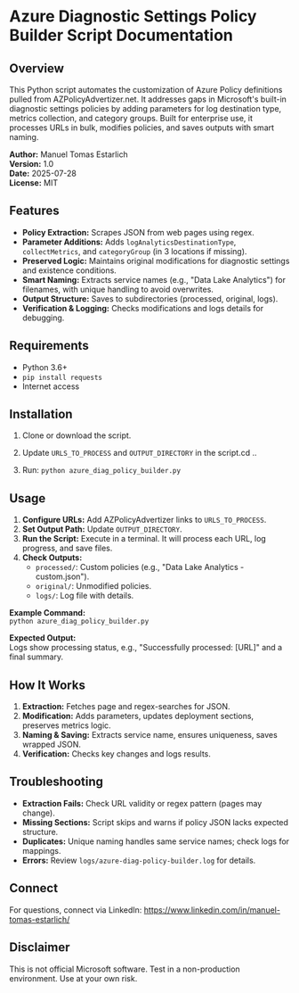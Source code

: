 # Azure Diagnostic Settings Policy Builder Script Documentation

## Overview
This Python script automates the customization of Azure Policy definitions pulled from AZPolicyAdvertizer.net. It addresses gaps in Microsoft's built-in diagnostic settings policies by adding parameters for log destination type, metrics collection, and category groups. Built for enterprise use, it processes URLs in bulk, modifies policies, and saves outputs with smart naming.

**Author:** Manuel Tomas Estarlich  
**Version:** 1.0  
**Date:** 2025-07-28  
**License:** MIT  

## Features
- **Policy Extraction:** Scrapes JSON from web pages using regex.
- **Parameter Additions:** Adds `logAnalyticsDestinationType`, `collectMetrics`, and `categoryGroup` (in 3 locations if missing).
- **Preserved Logic:** Maintains original modifications for diagnostic settings and existence conditions.
- **Smart Naming:** Extracts service names (e.g., "Data Lake Analytics") for filenames, with unique handling to avoid overwrites.
- **Output Structure:** Saves to subdirectories (processed, original, logs).
- **Verification & Logging:** Checks modifications and logs details for debugging.

## Requirements
- Python 3.6+
- `pip install requests`
- Internet access

## Installation
1. Clone or download the script.
2. Update `URLS_TO_PROCESS` and `OUTPUT_DIRECTORY` in the script.cd ..

3. Run: `python azure_diag_policy_builder.py`

## Usage
1. **Configure URLs:** Add AZPolicyAdvertizer links to `URLS_TO_PROCESS`.
2. **Set Output Path:** Update `OUTPUT_DIRECTORY`.
3. **Run the Script:** Execute in a terminal. It will process each URL, log progress, and save files.
4. **Check Outputs:** 
   - `processed/`: Custom policies (e.g., "Data Lake Analytics - custom.json").
   - `original/`: Unmodified policies.
   - `logs/`: Log file with details.

**Example Command:**  
`python azure_diag_policy_builder.py`

**Expected Output:**  
Logs show processing status, e.g., "Successfully processed: [URL]" and a final summary.

## How It Works
1. **Extraction:** Fetches page and regex-searches for JSON.
2. **Modification:** Adds parameters, updates deployment sections, preserves metrics logic.
3. **Naming & Saving:** Extracts service name, ensures uniqueness, saves wrapped JSON.
4. **Verification:** Checks key changes and logs results.

## Troubleshooting
- **Extraction Fails:** Check URL validity or regex pattern (pages may change).
- **Missing Sections:** Script skips and warns if policy JSON lacks expected structure.
- **Duplicates:** Unique naming handles same service names; check logs for mappings.
- **Errors:** Review `logs/azure-diag-policy-builder.log` for details.

## Connect
For questions, connect via LinkedIn: https://www.linkedin.com/in/manuel-tomas-estarlich/ 

## Disclaimer
This is not official Microsoft software. Test in a non-production environment. Use at your own risk.